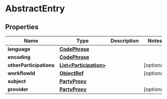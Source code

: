 # AbstractEntry

## Properties
Name | Type | Description | Notes
------------ | ------------- | ------------- | -------------
**language** | [**CodePhrase**](CodePhrase.md) |  | 
**encoding** | [**CodePhrase**](CodePhrase.md) |  | 
**otherParticipations** | [**List&lt;Participation&gt;**](Participation.md) |  |  [optional]
**workflowId** | [**ObjectRef**](ObjectRef.md) |  |  [optional]
**subject** | [**PartyProxy**](PartyProxy.md) |  | 
**provider** | [**PartyProxy**](PartyProxy.md) |  |  [optional]
